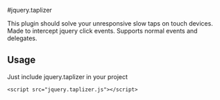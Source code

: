 #jquery.taplizer

This plugin should solve your unresponsive slow taps on touch devices. Made to intercept jquery click events. Supports normal events and delegates.

## Usage

Just include jquery.taplizer in your project

    <script src="jquery.taplizer.js"></script>